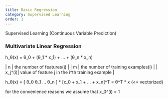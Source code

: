 ```yaml
---
title: Basic Regression
category: Supervised Learning
order: 1
---
```


Supervised Learning (Continuous Variable Prediction)

### Multivariate Linear Regression

h_θ(x) = θ_0 + (θ_1 * x_1) + ... + (θ_n * x_n)


| n | the number of features(j) |
| m | the number of training examples(i) |
| x_j^(i)| value of feature j in the i^th training example |

h_θ(x) = [ θ_0 θ_1 ... θ_n ] * [x_0 + x_1 + ... + x_n]^T = θ^T * x  (<= vectorized)

for the convenience reasons we assume that x_0^(i) = 1

